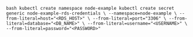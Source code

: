 `bash
  kubectl create namespace node-example
  kubectl create secret generic
  node-example-rds-credentials \
    --namespace=node-example \
    --from-literal=host="<RDS_HOST>" \
    --from-literal=port="3306" \
    --from-literal=database="<DB_NAME>" \
    --from-literal=username="<USERNAME>" \
    --from-literal=password="<PASSWORD>"
`
